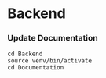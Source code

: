 # Backend


### Update Documentation
```shell
cd Backend
source venv/bin/activate
cd Documentation
```